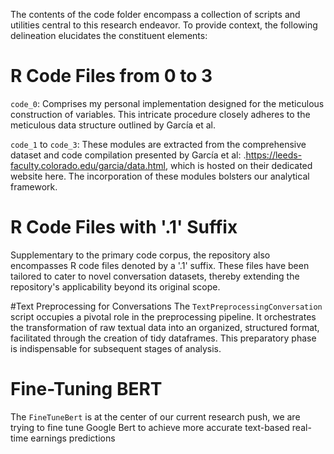 The contents of the code folder encompass a collection of scripts and utilities central to this research endeavor. To provide context, the following delineation elucidates the constituent elements:

# R Code Files from 0 to 3
`code_0`: Comprises my personal implementation designed for the meticulous construction of variables. This intricate procedure closely adheres to the meticulous data structure outlined by García et al.

`code_1` to `code_3`: These modules are extracted from the comprehensive dataset and code compilation presented by García et al: .https://leeds-faculty.colorado.edu/garcia/data.html, which is hosted on their dedicated website here. The incorporation of these modules bolsters our analytical framework.

# R Code Files with '.1' Suffix
Supplementary to the primary code corpus, the repository also encompasses R code files denoted by a '.1' suffix. These files have been tailored to cater to novel conversation datasets, thereby extending the repository's applicability beyond its original scope.

#Text Preprocessing for Conversations
The `TextPreprocessingConversation` script occupies a pivotal role in the preprocessing pipeline. It orchestrates the transformation of raw textual data into an organized, structured format, facilitated through the creation of tidy dataframes. This preparatory phase is indispensable for subsequent stages of analysis.

# Fine-Tuning BERT 
The `FineTuneBert` is at the center of our current research push, we are trying to fine tune Google Bert to achieve more accurate text-based real-time earnings predictions
